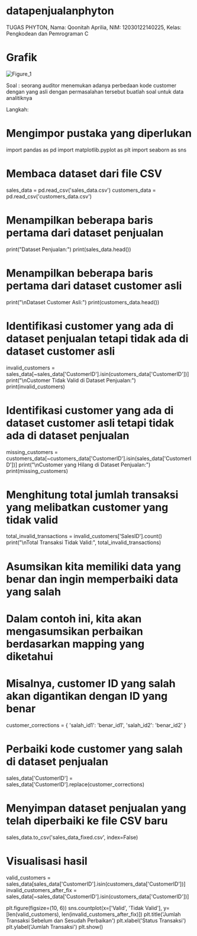 # datapenjualanphyton
TUGAS PHYTON, Nama: Qoonitah Aprilia, NIM: 12030122140225, Kelas: Pengkodean dan Pemrograman C

# Grafik
![Figure_1](https://github.com/qoonitahaprilia/datapenjualanphyton/assets/167208131/ee6b3833-8554-42fe-a730-fd0695b039a6)

Soal : seorang auditor menemukan adanya perbedaan kode customer dengan yang asli dengan permasalahan tersebut buatlah soal untuk data analitiknya

Langkah: 
# Mengimpor pustaka yang diperlukan
import pandas as pd
import matplotlib.pyplot as plt
import seaborn as sns

# Membaca dataset dari file CSV
sales_data = pd.read_csv('sales_data.csv')
customers_data = pd.read_csv('customers_data.csv')

# Menampilkan beberapa baris pertama dari dataset penjualan
print("Dataset Penjualan:")
print(sales_data.head())

# Menampilkan beberapa baris pertama dari dataset customer asli
print("\nDataset Customer Asli:")
print(customers_data.head())

# Identifikasi customer yang ada di dataset penjualan tetapi tidak ada di dataset customer asli
invalid_customers = sales_data[~sales_data['CustomerID'].isin(customers_data['CustomerID'])]
print("\nCustomer Tidak Valid di Dataset Penjualan:")
print(invalid_customers)

# Identifikasi customer yang ada di dataset customer asli tetapi tidak ada di dataset penjualan
missing_customers = customers_data[~customers_data['CustomerID'].isin(sales_data['CustomerID'])]
print("\nCustomer yang Hilang di Dataset Penjualan:")
print(missing_customers)

# Menghitung total jumlah transaksi yang melibatkan customer yang tidak valid
total_invalid_transactions = invalid_customers['SalesID'].count()
print("\nTotal Transaksi Tidak Valid:", total_invalid_transactions)

# Asumsikan kita memiliki data yang benar dan ingin memperbaiki data yang salah
# Dalam contoh ini, kita akan mengasumsikan perbaikan berdasarkan mapping yang diketahui
# Misalnya, customer ID yang salah akan digantikan dengan ID yang benar
customer_corrections = {
    'salah_id1': 'benar_id1',
    'salah_id2': 'benar_id2'
}

# Perbaiki kode customer yang salah di dataset penjualan
sales_data['CustomerID'] = sales_data['CustomerID'].replace(customer_corrections)

# Menyimpan dataset penjualan yang telah diperbaiki ke file CSV baru
sales_data.to_csv('sales_data_fixed.csv', index=False)

# Visualisasi hasil
valid_customers = sales_data[sales_data['CustomerID'].isin(customers_data['CustomerID'])]
invalid_customers_after_fix = sales_data[~sales_data['CustomerID'].isin(customers_data['CustomerID'])]

plt.figure(figsize=(10, 6))
sns.countplot(x=['Valid', 'Tidak Valid'], y=[len(valid_customers), len(invalid_customers_after_fix)])
plt.title('Jumlah Transaksi Sebelum dan Sesudah Perbaikan')
plt.xlabel('Status Transaksi')
plt.ylabel('Jumlah Transaksi')
plt.show()
